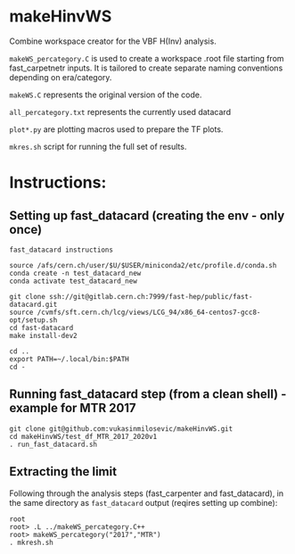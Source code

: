 # makeHinvWS
Combine workspace creator for the VBF H(Inv) analysis.

```makeWS_percategory.C``` is used to create a workspace .root file starting from fast_carpetnetr inputs. It is tailored to create separate naming conventions depending on era/category.

```makeWS.C``` represents the original version of the code.

```all_percategory.txt``` represents the currently used datacard

```plot*.py``` are plotting macros used to prepare the TF plots.

```mkres.sh``` script for running the full set of results.

# Instructions:
## Setting up fast_datacard (creating the env - only once)

```
fast_datacard instructions

source /afs/cern.ch/user/$U/$USER/miniconda2/etc/profile.d/conda.sh
conda create -n test_datacard_new
conda activate test_datacard_new

git clone ssh://git@gitlab.cern.ch:7999/fast-hep/public/fast-datacard.git
source /cvmfs/sft.cern.ch/lcg/views/LCG_94/x86_64-centos7-gcc8-opt/setup.sh
cd fast-datacard
make install-dev2

cd ..
export PATH=~/.local/bin:$PATH
cd -
```
## Running fast_datacard step (from a clean shell) - example for MTR 2017

```
git clone git@github.com:vukasinmilosevic/makeHinvWS.git
cd makeHinvWS/test_df_MTR_2017_2020v1
. run_fast_datacard.sh
```


## Extracting the limit
Following through the analysis steps (fast_carpenter and fast_datacard), in the same directory as ```fast_datacard``` output (reqires setting up combine):

```
root
root> .L ../makeWS_percategory.C++
root> makeWS_percategory("2017","MTR")
. mkresh.sh
```



